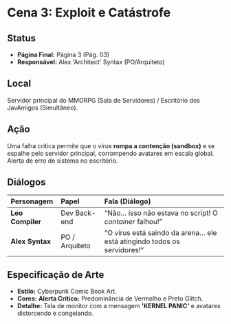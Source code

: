 # Cena 3: Exploit e Catástrofe

## Status
* **Página Final:** Página 3 (Pág. 03)
* **Responsável:** Alex 'Architect' Syntax (PO/Arquiteto)

## Local
Servidor principal do MMORPG (Sala de Servidores) / Escritório dos JavAmigos (Simultâneo).

## Ação
Uma falha crítica permite que o vírus **rompa a contenção (sandbox)** e se espalhe pelo servidor principal, corrompendo avatares em escala global. Alerta de erro de sistema no escritório.

## Diálogos
| Personagem | Papel | Fala (Diálogo) |
| :--- | :--- | :--- |
| **Leo Compiler** | Dev Back-end | “Não… isso não estava no script! O *container* falhou!” |
| **Alex Syntax** | PO / Arquiteto | “O vírus está saindo da arena… ele está atingindo todos os servidores!” |

## Especificação de Arte
* **Estilo:** Cyberpunk Comic Book Art.
* **Cores:** **Alerta Crítico:** Predominância de Vermelho e Preto Glitch.
* **Detalhe:** Tela de monitor com a mensagem **'KERNEL PANIC'** e avatares distorcendo e congelando.
